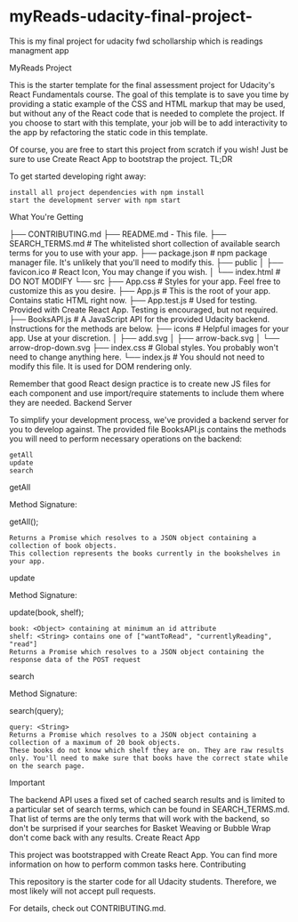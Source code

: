 # myReads-udacity-final-project-
This is my final project for udacity fwd schollarship which is readings managment app 


MyReads Project

This is the starter template for the final assessment project for Udacity's React Fundamentals course. The goal of this template is to save you time by providing a static example of the CSS and HTML markup that may be used, but without any of the React code that is needed to complete the project. If you choose to start with this template, your job will be to add interactivity to the app by refactoring the static code in this template.

Of course, you are free to start this project from scratch if you wish! Just be sure to use Create React App to bootstrap the project.
TL;DR

To get started developing right away:

    install all project dependencies with npm install
    start the development server with npm start

What You're Getting

├── CONTRIBUTING.md
├── README.md - This file.
├── SEARCH_TERMS.md # The whitelisted short collection of available search terms for you to use with your app.
├── package.json # npm package manager file. It's unlikely that you'll need to modify this.
├── public
│   ├── favicon.ico # React Icon, You may change if you wish.
│   └── index.html # DO NOT MODIFY
└── src
    ├── App.css # Styles for your app. Feel free to customize this as you desire.
    ├── App.js # This is the root of your app. Contains static HTML right now.
    ├── App.test.js # Used for testing. Provided with Create React App. Testing is encouraged, but not required.
    ├── BooksAPI.js # A JavaScript API for the provided Udacity backend. Instructions for the methods are below.
    ├── icons # Helpful images for your app. Use at your discretion.
    │   ├── add.svg
    │   ├── arrow-back.svg
    │   └── arrow-drop-down.svg
    ├── index.css # Global styles. You probably won't need to change anything here.
    └── index.js # You should not need to modify this file. It is used for DOM rendering only.

Remember that good React design practice is to create new JS files for each component and use import/require statements to include them where they are needed.
Backend Server

To simplify your development process, we've provided a backend server for you to develop against. The provided file BooksAPI.js contains the methods you will need to perform necessary operations on the backend:

    getAll
    update
    search

getAll

Method Signature:

getAll();

    Returns a Promise which resolves to a JSON object containing a collection of book objects.
    This collection represents the books currently in the bookshelves in your app.

update

Method Signature:

update(book, shelf);

    book: <Object> containing at minimum an id attribute
    shelf: <String> contains one of ["wantToRead", "currentlyReading", "read"]
    Returns a Promise which resolves to a JSON object containing the response data of the POST request

search

Method Signature:

search(query);

    query: <String>
    Returns a Promise which resolves to a JSON object containing a collection of a maximum of 20 book objects.
    These books do not know which shelf they are on. They are raw results only. You'll need to make sure that books have the correct state while on the search page.

Important

The backend API uses a fixed set of cached search results and is limited to a particular set of search terms, which can be found in SEARCH_TERMS.md. That list of terms are the only terms that will work with the backend, so don't be surprised if your searches for Basket Weaving or Bubble Wrap don't come back with any results.
Create React App

This project was bootstrapped with Create React App. You can find more information on how to perform common tasks here.
Contributing

This repository is the starter code for all Udacity students. Therefore, we most likely will not accept pull requests.

For details, check out CONTRIBUTING.md.

